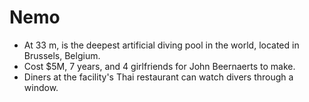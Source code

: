 Nemo
====

* At 33 m, is the deepest artificial diving pool in the world, located in Brussels, Belgium.
* Cost $5M, 7 years, and 4 girlfriends for John Beernaerts to make.
* Diners at the facility's Thai restaurant can watch divers through a window.

